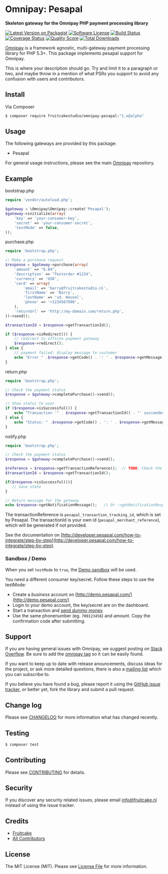 # Omnipay: Pesapal

**Skeleton gateway for the Omnipay PHP payment processing library**

[![Latest Version on Packagist](https://img.shields.io/packagist/v/fruitcakestudio/omnipay-pesapal.svg?style=flat-square)](https://packagist.org/packages/fruitcakestudio/omnipay-pesapal)
[![Software License](https://img.shields.io/badge/license-MIT-brightgreen.svg?style=flat-square)](LICENSE.md)
[![Build Status](https://img.shields.io/travis/fruitcakestudio/omnipay-pesapal/master.svg?style=flat-square)](https://travis-ci.org/fruitcakestudio/omnipay-pesapal)
[![Coverage Status](https://img.shields.io/scrutinizer/coverage/g/fruitcakestudio/omnipay-pesapal.svg?style=flat-square)](https://scrutinizer-ci.com/g/fruitcakestudio/omnipay-pesapal/code-structure)
[![Quality Score](https://img.shields.io/scrutinizer/g/fruitcakestudio/omnipay-pesapal.svg?style=flat-square)](https://scrutinizer-ci.com/g/fruitcakestudio/omnipay-pesapal)
[![Total Downloads](https://img.shields.io/packagist/dt/fruitcakestudio/omnipay-pesapal.svg?style=flat-square)](https://packagist.org/packages/fruitcakestudio/omnipay-pesapal)


[Omnipay](https://github.com/thephpleague/omnipay) is a framework agnostic, multi-gateway payment
processing library for PHP 5.3+. This package implements pesapal support for Omnipay.

This is where your description should go. Try and limit it to a paragraph or two, and maybe throw in a mention of what
PSRs you support to avoid any confusion with users and contributors.

## Install

Via Composer

``` bash
$ composer require fruitcakestudio/omnipay-pesapal:"1.x@alpha"
```

## Usage

The following gateways are provided by this package:

 * Pesapal

For general usage instructions, please see the main [Omnipay](https://github.com/thephpleague/omnipay) repository.

## Example

bootstrap.php
```php
require 'vendor/autoload.php';

$gateway = \Omnipay\Omnipay::create('Pesapal');
$gateway->initialize(array(
    'key' => 'your-consumer-key',
    'secret' => 'your-consumer-secret',
    'testMode' => false,
));
```

purchase.php
```php
require 'bootstrap.php';

// Make a purchase request
$response = $gateway->purchase(array(
    'amount' => "6.84",
    'description' => "Testorder #1234",
    'currency' => 'USD',
    'card' => array(
        'email' => 'barry@fruitcakestudio.nl',
        'firstName' => 'Barry',
        'lastName' => 'vd. Heuvel',
        'phone' => '+1234567890',
    ),
    'returnUrl' => 'http://my-domain.com/return.php',
))->send();

$transactionId = $response->getTransactionId();

if ($response->isRedirect()) {
    // redirect to offsite payment gateway
    $response->redirect();
} else {
    // payment failed: display message to customer
    echo "Error " .$response->getCode() . ': ' . $response->getMessage();
}
```

return.php
```php
require 'bootstrap.php';

// Check the payment status
$response = $gateway->completePurchase()->send();

// Show status to user
if ($response->isSuccessful()) {
    echo "Transaction '" . $response->getTransactionId() . "' succeeded!";
} else {
    echo "Status: " .$response->getCode() . ': ' . $response->getMessage();
}
```

notify.php
```php
require 'bootstrap.php';

// Check the payment status
$response = $gateway->completePurchase()->send();

$reference = $response->getTransactionReference();  // TODO; Check the reference/id with your database
$transactionId = $response->getTransactionId();

if($response->isSuccessful()){
   // Save state
}

// Return message for the gateway
echo $response->getNotificationMessage();   // Or ->getNotificationResponse() for Symfony Response
```

The transactionReference is `pesapal_transaction_tracking_id`, which is set by Pesapal.
The transactionId is your own id (`pesapal_merchant_reference`), which will be generated if not provided.

See the documentation on [http://developer.pesapal.com/how-to-integrate/step-by-step](http://developer.pesapal.com/how-to-integrate/step-by-step)

### Sandbox / Demo

When you set `testMode` to `true`, the [Demo sandbox](http://demo.pesapal.com/) will be used.

You need a different consumer key/secret. Follow these steps to use the testMode:

 - Create a *business* account on [http://demo.pesapal.com/](http://demo.pesapal.com/)
 - Login to your demo account, the key/secret are on the dashboard.
 - Start a transaction and [send dummy money](http://demo.pesapal.com/MobileMoneyTest)
 - Use the same phonenumber (eg. `700123456`) and amount. Copy the confirmation code after submitting.


## Support

If you are having general issues with Omnipay, we suggest posting on
[Stack Overflow](http://stackoverflow.com/). Be sure to add the
[omnipay tag](http://stackoverflow.com/questions/tagged/omnipay) so it can be easily found.

If you want to keep up to date with release anouncements, discuss ideas for the project,
or ask more detailed questions, there is also a [mailing list](https://groups.google.com/forum/#!forum/omnipay) which
you can subscribe to.

If you believe you have found a bug, please report it using the [GitHub issue tracker](https://github.com/fruitcakestudio/omnipay-pesapal/issues),
or better yet, fork the library and submit a pull request.

## Change log

Please see [CHANGELOG](CHANGELOG.md) for more information what has changed recently.

## Testing

``` bash
$ composer test
```

## Contributing

Please see [CONTRIBUTING](CONTRIBUTING.md) for details.

## Security

If you discover any security related issues, please email info@fruitcake.nl instead of using the issue tracker.

## Credits

- [Fruitcake](https://github.com/fruitcakestudio)
- [All Contributors](../../contributors)

## License

The MIT License (MIT). Please see [License File](LICENSE.md) for more information.
